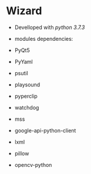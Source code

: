 # Wizard

* Develloped with _python 3.7.3_

* modules dependencies:
 * PyQt5
 * PyYaml
 * psutil
 * playsound
 * pyperclip
 * watchdog
 * mss
 * google-api-python-client
 * lxml
 * pillow
 * opencv-python
